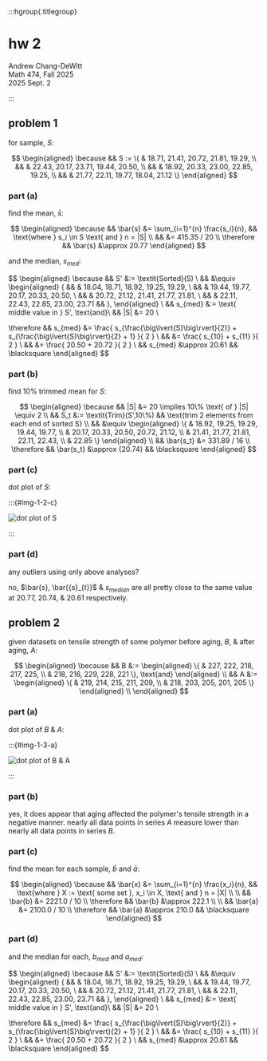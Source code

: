 :::hgroup{.titlegroup}

# hw 2

Andrew Chang-DeWitt \
Math 474, Fall 2025 \
2025 Sept. 2

:::

## problem 1

for sample, $S$:

$$
\begin{aligned}
\because && S := \{
                  & 18.71, 21.41, 20.72, 21.81, 19.29, \\
         &&       & 22.43, 20.17, 23.71, 19.44, 20.50, \\
         &&       & 18.92, 20.33, 23.00, 22.85, 19.25, \\
         &&       & 21.77, 22.11, 19.77, 18.04, 21.12
                 \}
\end{aligned}
$$

### part (a)

find the mean, $\bar{s}$:

$$
\begin{aligned}
\because   && \bar{s} &= \sum_{i=1}^{n} \frac{s_i}{n}, && \text{where } s_i \in S \text{ and } n = |S| \\
           &&         &= 415.35 / 20 \\
\therefore && \bar{s} &\approx 20.77
\end{aligned}
$$

and the median, $s_{med}$:

$$
\begin{aligned}
\because   &&      S' &:= \textit{Sorted}(S) \\
           &&         &\equiv \begin{aligned} \{
           &&             & 18.04, 18.71, 18.92, 19.25, 19.29, \\
           &&             & 19.44, 19.77, 20.17, 20.33, 20.50, \\
           &&             & 20.72, 21.12, 21.41, 21.77, 21.81, \\
           &&             & 22.11, 22.43, 22.85, 23.00, 23.71
           &&            \}, \end{aligned} \\
           && s_{med} &:= \text{ middle value in } S',
                \text{and}\\
           &&     |S| &=  20 \\

\therefore && s_{med} &= \frac{
                             s_{\frac{\big\lvert{S}\big\rvert}{2}}
                           + s_{\frac{\big\lvert{S}\big\rvert}{2} + 1}
                         }{ 2 } \\
           &&         &= \frac{ s_{10} + s_{11} }{ 2 } \\
           &&         &= \frac{ 20.50 + 20.72 }{ 2 } \\
           && s_{med} &\approx 20.61 && \blacksquare
\end{aligned}
$$

### part (b)

find 10% trimmed mean for $S$:

$$
\begin{aligned}
\because   && |S| &= 20 \implies 10\% \text{ of } |S| \equiv 2 \\
           && S_t &:= \textit{Trim}(S',10\%) && \text{trim 2 elements from each end of sorted S} \\
           &&     &\equiv \begin{aligned} \{
                     & 18.92, 19.25, 19.29, 19.44, 19.77, \\
                     & 20.17, 20.33, 20.50, 20.72, 21.12, \\
                     & 21.41, 21.77, 21.81, 22.11, 22.43, \\
                     & 22.85
                    \} \end{aligned} \\
           && \bar{s_t} &= 331.89 / 16 \\
\therefore && \bar{s_t} &\approx {20.74} && \blacksquare
\end{aligned}
$$

### part (c)

dot plot of $S$:

:::{#img-1-2-c}

![dot plot of S](/placeholder.png)

:::

### part (d)

any outliers using only above analyses?

no, $\bar{s}, \bar{{s}_{t}}$ & $s_{median}$ are all pretty close to the
same value at $20.77$, $20.74$, & $20.61$ respectively.

## problem 2

given datasets on tensile strength of some polymer before aging, $B$, & after aging, $A$:

$$
\begin{aligned}
\because && B &:= \begin{aligned}
                    \{
                     & 227, 222, 218, 217, 225, \\
                     & 218, 216, 229, 228, 221
                    \}, \text{and}
                 \end{aligned} \\
         && A &:= \begin{aligned}
                    \{
                     & 219, 214, 215, 211, 209, \\
                     & 218, 203, 205, 201, 205
                    \}
                 \end{aligned} \\
\end{aligned}
$$

### part (a)

dot plot of $B$ & $A$:

:::{#img-1-3-a}

![dot plot of B & A](/placeholder.png)

:::

### part (b)

yes, it does appear that aging affected the polymer's tensile strength
in a negative manner. nearly all data points in series $A$ measure
lower than nearly all data points in series $B$.

### part (c)

find the mean for each sample, $\bar{b}$ and $\bar{a}$:

$$
\begin{aligned}
\because   && \bar{x} &= \sum_{i=1}^{n} \frac{x_i}{n}, && \text{where } X := \text{ some set }, x_i \in X, \text{ and } n = |X| \\
\\
           && \bar{b} &= 2221.0 / 10 \\
\therefore && \bar{b} &\approx 222.1 \\
\\
           && \bar{a} &= 2100.0 / 10 \\
\therefore && \bar{a} &\approx 210.0 && \blacksquare
\end{aligned}
$$

### part (d)

and the median for each, $b_{med}$ and $a_{med}$:

$$
\begin{aligned}
\because   &&      S' &:= \textit{Sorted}(S) \\
           &&         &\equiv \begin{aligned} \{
           &&             & 18.04, 18.71, 18.92, 19.25, 19.29, \\
           &&             & 19.44, 19.77, 20.17, 20.33, 20.50, \\
           &&             & 20.72, 21.12, 21.41, 21.77, 21.81, \\
           &&             & 22.11, 22.43, 22.85, 23.00, 23.71
           &&            \}, \end{aligned} \\
           && s_{med} &:= \text{ middle value in } S',
                \text{and}\\
           &&     |S| &=  20 \\

\therefore && s_{med} &= \frac{
                             s_{\frac{\big\lvert{S}\big\rvert}{2}}
                           + s_{\frac{\big\lvert{S}\big\rvert}{2} + 1}
                         }{ 2 } \\
           &&         &= \frac{ s_{10} + s_{11} }{ 2 } \\
           &&         &= \frac{ 20.50 + 20.72 }{ 2 } \\
           && s_{med} &\approx 20.61 && \blacksquare
\end{aligned}
$$
